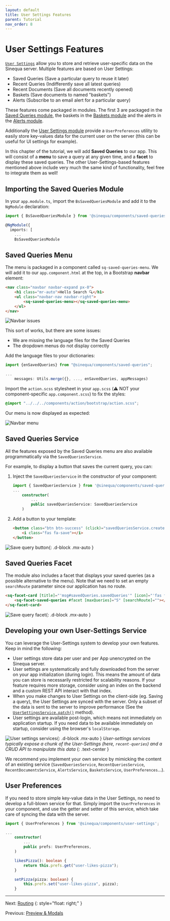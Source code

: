 ```yaml
---
layout: default
title: User Settings Features
parent: Tutorial
nav_order: 8
---
```


# User Settings Features

[`User Settings`]({{site.baseurl}}modules/core/user-settings.html) allow you to store and retrieve user-specific data on the Sinequa server. Multiple features are based on User Settings:

- Saved Queries (Save a particular query to reuse it later)
- Recent Queries (Indifferently save all latest queries)
- Recent Documents (Save all documents recently opened)
- Baskets (Save documents to named "baskets")
- Alerts (Subscribe to an email alert for a particular query)

These features come packaged in modules. The first 3 are packaged in the [Saved Queries module]({{site.baseurl}}modules/components/saved-queries.html), the baskets in the [Baskets module]({{site.baseurl}}modules/components/baskets.html) and the alerts in the [Alerts module]({{site.baseurl}}modules/components/alerts.html).

Additionally the [User Settings module]({{site.baseurl}}modules/components/user-settings.html) provide a `UserPreferences` utility to easily store key-values data for the current user on the server (this can be useful for UI settings for example).

In this chapter of the tutorial, we will add **Saved Queries** to our app. This will consist of a **menu** to save a query at any given time, and a **facet** to display these saved queries. The other User-Settings-based features mentioned above include very much the same kind of functionality, feel free to integrate them as well!

## Importing the Saved Queries Module

In your `app.module.ts`, import the `BsSavedQueriesModule` and add it to the `NgModule` declaration:

```ts
import { BsSavedQueriesModule } from '@sinequa/components/saved-queries';

@NgModule({
  imports: [
    ...
    BsSavedQueriesModule
```

## Saved Queries Menu

The menu is packaged in a component called `sq-saved-queries-menu`. We will add it to our `app.component.html` at the top, in a Bootstrap **navbar** element:

```html
<nav class="navbar navbar-expand px-0">
    <h1 class="mr-auto">Hello Search 🔍</h1>
    <ul class="navbar-nav navbar-right">
        <sq-saved-queries-menu></sq-saved-queries-menu>
    </ul>
</nav>
```

![Navbar issues]({{site.baseurl}}assets/tutorial/navbar-issue.png)

This sort of works, but there are some issues:

- We are missing the language files for the Saved Queries
- The dropdown menus do not display correctly

Add the language files to your dictionaries:

```ts
import {enSavedQueries} from "@sinequa/components/saved-queries";

...
    messages: Utils.merge({}, ..., enSavedQueries, appMessages)
```

Import the `action.scss` stylesheet in your `app.scss` (⚠️ NOT your component-specific `app.component.scss`) to fix the styles:

```scss
@import "../../../components/action/bootstrap/action.scss";
```

Our menu is now displayed as expected:

![Navbar menu]({{site.baseurl}}assets/tutorial/navbar-ok.png)

## Saved Queries Service

All the features exposed by the Saved Queries menu are also available programmatically via the `SavedQueriesService`.

For example, to display a button that saves the current query, you can:

1. Inject the `SavedQueriesService` in the constructor of your component:

    ```ts
    import { SavedQueriesService } from '@sinequa/components/saved-queries';
    ...
        constructor(
            ...
            public savedQueriesService: SavedQueriesService
        )
    ```

2. Add a button to your template:

    ```html
    <button class="btn btn-success" (click)="savedQueriesService.createSavedQueryModal()">
        <i class="fas fa-save"></i>
    </button>
    ```

![Save query button]({{site.baseurl}}assets/tutorial/savedqueries-button.png){: .d-block .mx-auto }

## Saved Queries Facet

The module also includes a facet that displays your saved queries (as a possible alternative to the menu). Note that we need to set an empty `searchRoute` parameter since our application has no route.

```html
<sq-facet-card [title]="'msg#savedQueries.savedQueries'" [icon]="'fas fa-save'">
    <sq-facet-saved-queries #facet [maxQueries]="5" [searchRoute]=""></sq-facet-saved-queries>
</sq-facet-card>
```

![Save query facet]({{site.baseurl}}assets/tutorial/savedqueries-facet.png){: .d-block .mx-auto }

## Developing your own User-Settings Service

You can leverage the User-Settings system to develop your own features. Keep in mind the following:

- User settings store data per user and per App unencrypted on the Sinequa server.
- User settings are systematically and fully downloaded from the server on your app initialization (during login). This means the amount of data you can store is necessarily restricted for scalability reasons. If your feature requires more storage, consider using an index on the backend and a custom REST API interact with that index.
- When you make changes to User Settings on the client-side (eg. Saving a query), the User Settings are synced with the server. Only a subset of the data is sent to the server to improve performance (See the [`UserSettingsService.patch()`]({{site.baseurl}}core/injectables/UserSettingsWebService.html#patch) method).
- User settings are available post-login, which means not immediately on application startup. If you need data to be available immediately on startup, consider using the browser's `localStorage`.

![User settings services]({{site.baseurl}}assets/tutorial/user-settings-services.png){: .d-block .mx-auto }
*User-settings services typically expose a chunk of the User-Settings (here, `recent-queries`) and a CRUD API to manipulate this data*
{: .text-center }

We recommend you implement your own service by mimicking the content of an existing service (`SavedQueriesService`, `RecentQueriesService`, `RecentDocumentsService`, `AlertsService`, `BasketsService`, `UserPreferences`...).

## User Preferences

If you need to store simple key-value data in the User Settings, no need to develop a full-blown service for that. Simply import the `UserPreferences` in your component, and use the getter and setter of this service, which take care of syncing the data with the server.

```ts
import { UserPreferences } from '@sinequa/components/user-settings';

...
    constructor(
        ...
        public prefs: UserPreferences,
    )

    likesPizza(): boolean {
        return this.prefs.get("user-likes-pizza");
    }

    setPizza(pizza: boolean) {
        this.prefs.set("user-likes-pizza", pizza);
    }
```

---

Next: [Routing](routing.html)
{: style="float: right;" }

Previous: [Preview & Modals](preview.html)
